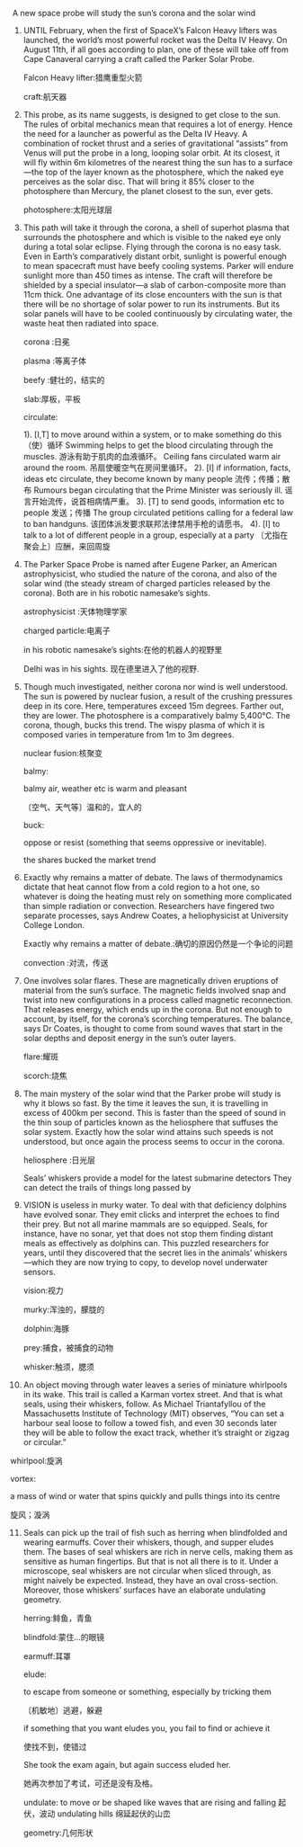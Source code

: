 ​       A new space probe will study the sun’s corona and the solar wind

1. UNTIL February, when the first of SpaceX’s Falcon Heavy lifters was launched, the world’s most powerful rocket was the Delta IV Heavy. On August 11th, if all goes according to plan, one of these will take off from Cape Canaveral carrying a craft called the Parker Solar Probe.

   Falcon Heavy lifter:猎鹰重型火箭

   craft:航天器

   

2. This probe, as its name suggests, is designed to get close to the sun. The rules of orbital mechanics mean that requires a lot of energy. Hence the need for a launcher as powerful as the Delta IV Heavy. A combination of rocket thrust and a series of gravitational “assists” from Venus will put the probe in a long, looping solar orbit. At its closest, it will fly within 6m kilometres of the nearest thing the sun has to a surface—the top of the layer known as the photosphere, which the naked eye perceives as the solar disc. That will bring it 85% closer to the photosphere than Mercury, the planet closest to the sun, ever gets.

   photosphere:太阳光球层

   

3. This path will take it through the corona, a shell of superhot plasma that surrounds the photosphere and which is visible to the naked eye only during a total solar eclipse. Flying through the corona is no easy task. Even in Earth’s comparatively distant orbit, sunlight is powerful enough to mean spacecraft must have beefy cooling systems. Parker will endure sunlight more than 450 times as intense. The craft will therefore be shielded by a special insulator—a slab of carbon-composite more than 11cm thick. One advantage of its close encounters with the sun is that there will be no shortage of solar power to run its instruments. But its solar panels will have to be cooled continuously by circulating water, the waste heat then radiated into space.

   corona :日冕

   plasma :等离子体

   beefy :健壮的，结实的

   slab:厚板，平板

   circulate:

   1).
   [I,T] to move around within a system, or to make something do this
   （使）循环
   Swimming helps to get the blood circulating through the muscles.
   游泳有助于肌肉的血液循环。
   Ceiling fans circulated warm air around the room.
   吊扇使暖空气在房间里循环。
   2).
   [I] if information, facts, ideas etc circulate, they become known by many people
   流传；传播；散布
   Rumours began circulating that the Prime Minister was seriously ill.
   谣言开始流传，说首相病情严重。
   3).
   [T] to send goods, information etc to people
   发送；传播
   The group circulated petitions calling for a federal law to ban handguns.
   该团体派发要求联邦法律禁用手枪的请愿书。
   4).
   [I] to talk to a lot of different people in a group, especially at a party
   〔尤指在聚会上〕应酬，来回周旋

   

4. The Parker Space Probe is named after Eugene Parker, an American astrophysicist, who studied the nature of the corona, and also of the solar wind (the steady stream of charged particles released by the corona). Both are in his robotic namesake’s sights.

   astrophysicist :天体物理学家

   charged particle:电离子

   in his robotic namesake’s sights:在他的机器人的视野里

   Delhi was in his sights. 
   现在德里进入了他的视野.

   

5. Though much investigated, neither corona nor wind is well understood. The sun is powered by nuclear fusion, a result of the crushing pressures deep in its core. Here, temperatures exceed 15m degrees. Farther out, they are lower. The photosphere is a comparatively balmy 5,400°C. The corona, though, bucks this trend. The wispy plasma of which it is composed varies in temperature from 1m to 3m degrees.

   nuclear fusion:核聚变

   balmy:

   balmy air, weather etc is warm and pleasant

   〔空气、天气等〕温和的，宜人的

   buck:

   oppose or resist (something that seems oppressive or inevitable).

   the shares bucked the market trend

   

6. Exactly why remains a matter of debate. The laws of thermodynamics dictate that heat cannot flow from a cold region to a hot one, so whatever is doing the heating must rely on something more complicated than simple radiation or convection. Researchers have fingered two separate processes, says Andrew Coates, a heliophysicist at University College London.

   Exactly why remains a matter of debate.:确切的原因仍然是一个争论的问题

   convection :对流，传送

   

7. One involves solar flares. These are magnetically driven eruptions of material from the sun’s surface. The magnetic fields involved snap and twist into new configurations in a process called magnetic reconnection. That releases energy, which ends up in the corona. But not enough to account, by itself, for the corona’s scorching temperatures. The balance, says Dr Coates, is thought to come from sound waves that start in the solar depths and deposit energy in the sun’s outer layers.

   flare:耀斑

   scorch:烧焦

   

8. The main mystery of the solar wind that the Parker probe will study is why it blows so fast. By the time it leaves the sun, it is travelling in excess of 400km per second. This is faster than the speed of sound in the thin soup of particles known as the heliosphere that suffuses the solar system. Exactly how the solar wind attains such speeds is not understood, but once again the process seems to occur in the corona.

   heliosphere :日光层

   

   Seals’ whiskers provide a model for the latest submarine detectors
   They can detect the trails of things long passed by

9. VISION is useless in murky water. To deal with that deficiency dolphins have evolved sonar. They emit clicks and interpret the echoes to find their prey. But not all marine mammals are so equipped. Seals, for instance, have no sonar, yet that does not stop them finding distant meals as effectively as dolphins can. This puzzled researchers for years, until they discovered that the secret lies in the animals’ whiskers—which they are now trying to copy, to develop novel underwater sensors.

   vision:视力

   murky:浑浊的，朦胧的

   dolphin:海豚

   prey:捕食，被捕食的动物

   whisker:触须，腮须

   

10. An object moving through water leaves a series of miniature whirlpools in its wake. This trail is called a Karman vortex street. And that is what seals, using their whiskers, follow. As Michael Triantafyllou of the Massachusetts Institute of Technology (MIT) observes, “You can set a harbour seal loose to follow a towed fish, and even 30 seconds later they will be able to follow the exact track, whether it’s straight or zigzag or circular.”

   whirlpool:旋涡

   vortex:

   a mass of wind or water that spins quickly and pulls things into its centre

   旋风；漩涡

   

11. Seals can pick up the trail of fish such as herring when blindfolded and wearing earmuffs. Cover their whiskers, though, and supper eludes them. The bases of seal whiskers are rich in nerve cells, making them as sensitive as human fingertips. But that is not all there is to it. Under a microscope, seal whiskers are not circular when sliced through, as might naively be expected. Instead, they have an oval cross-section. Moreover, those whiskers’ surfaces have an elaborate undulating geometry.

    herring:鲱鱼，青鱼

    blindfold:蒙住...的眼镜

    earmuff:耳罩

    elude:

    to escape from someone or something, especially by tricking them

    〔机敏地〕逃避，躲避

    if something that you want eludes you, you fail to find or achieve it

    使找不到，使错过

    She took the exam again, but again success eluded her. 

    她再次参加了考试，可还是没有及格。

    undulate:
    to move or be shaped like waves that are rising and falling
    起伏，波动
    undulating hills 绵延起伏的山峦

    geometry:几何形状